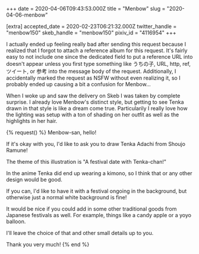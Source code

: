 +++
date = 2020-04-06T09:43:53.000Z
title = "Menbow"
slug = "2020-04-06-menbow"

[extra]
accepted_date = 2020-02-23T06:21:32.000Z
twitter_handle = "menbow150"
skeb_handle = "menbow150"
pixiv_id = "4116954"
+++

I actually ended up feeling really bad after sending this request because I realized that I forgot to attach a reference album for this request. It's fairly easy to not include one since the dedicated field to put a reference URL into doesn't appear unless you first type something like うちの子, URL, http, ref, ツイート, or 参考 into the message body of the request. Additionally, I accidentally marked the request as NSFW without even realizing it, so I probably ended up causing a bit a confusion for Menbow...

When I woke up and saw the delivery on Skeb I was taken by complete surprise. I already love Menbow's distinct style, but getting to see Tenka drawn in that style is like a dream come true. Particularily I really love how the lighting was setup with a ton of shading on her outfit as well as the highlights in her hair.

{% request() %}
Menbow-san, hello!

If it's okay with you, I'd like to ask you to draw Tenka Adachi from Shoujo Ramune!

The theme of this illustration is "A festival date with Tenka-chan!"

In the anime Tenka did end up wearing a kimono, so I think that or any other design would be good.

If you can, I'd like to have it with a festival ongoing in the background, but otherwise just a normal white background is fine!

It would be nice if you could add in some other traditional goods from Japanese festivals as well. For example, things like a candy apple or a yoyo balloon.

I'll leave the choice of that and other small details up to you.

Thank you very much!
{% end %}